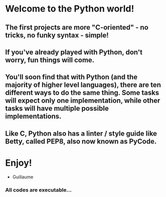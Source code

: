 # Welcome to the Python world!


## The first projects are more "C-oriented" - no tricks, no funky syntax - simple!

## If you've already played with Python, don't worry, fun things will come.
## You'll soon find that with Python (and the majority of higher level languages), there are ten different ways to do the same thing. Some tasks will expect only one implementation, while other tasks will have multiple possible implementations.

## Like C, Python also has a linter / style guide like Betty, called PEP8, also now known as PyCode.

# Enjoy!
- Guillaume
### All codes are executable... 
